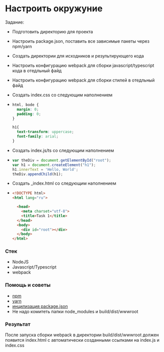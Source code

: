 # Настроить окружуние

Задание:

* Подготовить директорию для проекта
* Настроить package.json, поставить все зависимые пакеты через npm/yarn 
* Создать директории для исходников и результирующего кода
* Настроить конфигурацию webpack для сборки javascript/typescript кода в отедльный файд
* Настроить конфигурацию webpack для сборки стилей в отедльный файд
* Создать index.css со следующим наполнением
* ```css
  html, bode {
    margin: 0;
    padding: 0;
  }

  h1{
    text-transform: uppercase;
    font-family: arial;
  }
  ```
* Создать index.js/ts со следующим наполнением

* ```js
  var theDiv = document.getElementById("root");
  var h1 = document.createElement("h1");
  h1.innerText = 'Hello, World';
  theDiv.appendChild(h1);
  ```
* Создать \_index.html со следующим наполнением
* ```html
  <!DOCTYPE html>
  <html lang="ru">

    <head>
      <meta charset="utf-8">
      <title>Task 1</title>
    </head>
    <body>
      <div id="root"></div>
    </body>
  </html>
  ```

### Стек

* NodeJS
* Javascript/Typescript
* webpack

### Помощь и советы

* [npm](https://docs.npmjs.com)
* [yarn](https://yarnpkg.com/en/docs)
* [инцилизация package.json](https://docs.npmjs.com/cli/init)
* Не надо комитеть папки node\_modules и build/dist/wwwroot

### Результат

После запуска сборки webpack в директории build/dist/wwwroot должен появится index.html c автоматически созданными ссылками на index.js и index.css

